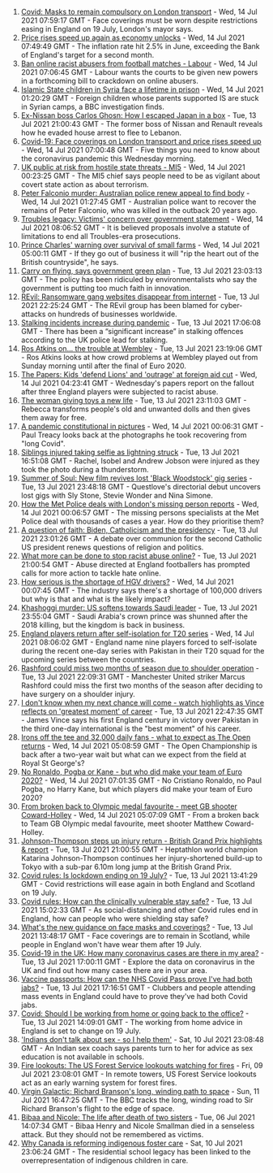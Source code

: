 1. [Covid: Masks to remain compulsory on London transport](https://www.bbc.co.uk/news/uk-england-london-57826331) - Wed, 14 Jul 2021 07:59:17 GMT - Face coverings must be worn despite restrictions easing in England on 19 July, London's mayor says.
2. [Price rises speed up again as economy unlocks](https://www.bbc.co.uk/news/business-57826826) - Wed, 14 Jul 2021 07:49:49 GMT - The inflation rate hit 2.5% in June, exceeding the Bank of England's target for a second month.
3. [Ban online racist abusers from football matches - Labour](https://www.bbc.co.uk/news/uk-politics-57828402) - Wed, 14 Jul 2021 07:06:45 GMT - Labour wants the courts to be given new powers in a forthcoming bill to crackdown on online abusers.
4. [Islamic State children in Syria face a lifetime in prison](https://www.bbc.co.uk/news/world-middle-east-57829441) - Wed, 14 Jul 2021 01:20:29 GMT - Foreign children whose parents supported IS are stuck in Syrian camps, a BBC investigation finds.
5. [Ex-Nissan boss Carlos Ghosn: How I escaped Japan in a box](https://www.bbc.co.uk/news/business-57760993) - Tue, 13 Jul 2021 21:00:43 GMT - The former boss of Nissan and Renault reveals how he evaded house arrest to flee to Lebanon.
6. [Covid-19: Face coverings on London transport and price rises speed up](https://www.bbc.co.uk/news/uk-57827239) - Wed, 14 Jul 2021 07:00:48 GMT - Five things you need to know about the coronavirus pandemic this Wednesday morning.
7. [UK public at risk from hostile state threats - MI5](https://www.bbc.co.uk/news/uk-57829261) - Wed, 14 Jul 2021 00:23:25 GMT - The MI5 chief says people need to be as vigilant about covert state action as about terrorism.
8. [Peter Falconio murder: Australian police renew appeal to find body](https://www.bbc.co.uk/news/world-australia-57830808) - Wed, 14 Jul 2021 01:27:45 GMT - Australian police want to recover the remains of Peter Falconio, who was killed in the outback 20 years ago.
9. [Troubles legacy: Victims' concern over government statement](https://www.bbc.co.uk/news/uk-northern-ireland-57829037) - Wed, 14 Jul 2021 08:06:52 GMT - It is believed proposals involve a statute of limitations to end all Troubles-era prosecutions.
10. [Prince Charles' warning over survival of small farms](https://www.bbc.co.uk/news/uk-57826560) - Wed, 14 Jul 2021 05:00:11 GMT - If they go out of business it will "rip the heart out of the British countryside", he says.
11. [Carry on flying, says government green plan](https://www.bbc.co.uk/news/business-57830168) - Tue, 13 Jul 2021 23:03:13 GMT - The policy has been ridiculed by environmentalists who say the government is putting too much faith in innovation.
12. [REvil: Ransomware gang websites disappear from internet](https://www.bbc.co.uk/news/technology-57826851) - Tue, 13 Jul 2021 22:25:24 GMT - The REvil group has been blamed for cyber-attacks on hundreds of businesses worldwide.
13. [Stalking incidents increase during pandemic](https://www.bbc.co.uk/news/uk-57756992) - Tue, 13 Jul 2021 17:06:08 GMT - There has been a “significant increase” in stalking offences according to the UK police lead for stalking.
14. [Ros Atkins on... the trouble at Wembley](https://www.bbc.co.uk/news/uk-57829412) - Tue, 13 Jul 2021 23:19:06 GMT - Ros Atkins looks at how crowd problems at Wembley played out from Sunday morning until after the final of Euro 2020.
15. [The Papers: Kids 'defend Lions' and 'outrage' at foreign aid cut](https://www.bbc.co.uk/news/blogs-the-papers-57829949) - Wed, 14 Jul 2021 04:23:41 GMT - Wednesday's papers report on the fallout after three England players were subjected to racist abuse.
16. [The woman giving toys a new life](https://www.bbc.co.uk/news/world-europe-57808946) - Tue, 13 Jul 2021 23:11:03 GMT - Rebecca transforms people's old and unwanted dolls and then gives them away for free.
17. [A pandemic constitutional in pictures](https://www.bbc.co.uk/news/in-pictures-57819761) - Wed, 14 Jul 2021 00:06:31 GMT - Paul Treacy looks back at the photographs he took recovering from "long Covid".
18. [Siblings injured taking selfie as lightning struck](https://www.bbc.co.uk/news/uk-england-london-57825759) - Tue, 13 Jul 2021 16:51:08 GMT - Rachel, Isobel and Andrew Jobson were injured as they took the photo during a thunderstorm.
19. [Summer of Soul: New film revives lost 'Black Woodstock' gig series](https://www.bbc.co.uk/news/entertainment-arts-57803091) - Tue, 13 Jul 2021 23:48:18 GMT - Questlove's directorial debut uncovers lost gigs with Sly Stone, Stevie Wonder and Nina Simone.
20. [How the Met Police deals with London's missing person reports](https://www.bbc.co.uk/news/uk-england-london-57762720) - Wed, 14 Jul 2021 00:06:57 GMT - The missing persons specialists at the Met Police deal with thousands of cases a year. How do they prioritise them?
21. [A question of faith: Biden, Catholicism and the presidency](https://www.bbc.co.uk/news/world-us-canada-57825309) - Tue, 13 Jul 2021 23:01:26 GMT - A debate over communion for the second Catholic US president renews questions of religion and politics.
22. [What more can be done to stop racist abuse online?](https://www.bbc.co.uk/news/uk-politics-57820048) - Tue, 13 Jul 2021 21:00:54 GMT - Abuse directed at England footballers has prompted calls for more action to tackle hate online.
23. [How serious is the shortage of HGV drivers?](https://www.bbc.co.uk/news/57810729) - Wed, 14 Jul 2021 00:07:45 GMT - The industry says there's a shortage of 100,000 drivers but why is that and what is the likely impact?
24. [Khashoggi murder: US softens towards Saudi leader](https://www.bbc.co.uk/news/world-middle-east-57760786) - Tue, 13 Jul 2021 23:55:04 GMT - Saudi Arabia's crown prince was shunned after the 2018 killing, but the kingdom is back in business.
25. [England players return after self-isolation for T20 series](https://www.bbc.co.uk/sport/cricket/57831813) - Wed, 14 Jul 2021 08:06:02 GMT - England name nine players forced to self-isolate during the recent one-day series with Pakistan in their T20 squad for the upcoming series between the countries.
26. [Rashford could miss two months of season due to shoulder operation](https://www.bbc.co.uk/sport/football/57829927) - Tue, 13 Jul 2021 22:09:31 GMT - Manchester United striker Marcus Rashford could miss the first two months of the season after deciding to have surgery on a shoulder injury.
27. [I don't know when my next chance will come - watch highlights as Vince reflects on 'greatest moment' of career](https://www.bbc.co.uk/sport/cricket/57830331) - Tue, 13 Jul 2021 22:47:35 GMT - James Vince says his first England century in victory over Pakistan in the third one-day international is the "best moment" of his career.
28. [Irons off the tee and 32,000 daily fans - what to expect as The Open returns](https://www.bbc.co.uk/sport/golf/57822490) - Wed, 14 Jul 2021 05:08:59 GMT - The Open Championship is back after a two-year wait but what can we expect from the field at Royal St George's?
29. [No Ronaldo, Pogba or Kane - but who did make your team of Euro 2020?](https://www.bbc.co.uk/sport/football/57785782) - Wed, 14 Jul 2021 07:01:35 GMT - No Cristiano Ronaldo, no Paul Pogba, no Harry Kane, but which players did make your team of Euro 2020?
30. [From broken back to Olympic medal favourite - meet GB shooter Coward-Holley](https://www.bbc.co.uk/sport/olympics/57823634) - Wed, 14 Jul 2021 05:07:09 GMT - From a broken back to Team GB Olympic medal favourite, meet shooter Matthew Coward-Holley.
31. [Johnson-Thompson steps up injury return - British Grand Prix highlights & report](https://www.bbc.co.uk/sport/athletics/57824705) - Tue, 13 Jul 2021 21:00:55 GMT - Heptathlon world champion Katarina Johnson-Thompson continues her injury-shortened build-up to Tokyo with a sub-par 6.10m long jump at the British Grand Prix.
32. [Covid rules: Is lockdown ending on 19 July?](https://www.bbc.co.uk/news/explainers-52530518) - Tue, 13 Jul 2021 13:41:29 GMT - Covid restrictions will ease again in both England and Scotland on 19 July.
33. [Covid rules: How can the clinically vulnerable stay safe?](https://www.bbc.co.uk/news/health-51997151) - Tue, 13 Jul 2021 15:02:33 GMT - As social-distancing and other Covid rules end in England, how can people who were shielding stay safe?
34. [What's the new guidance on face masks and coverings?](https://www.bbc.co.uk/news/health-51205344) - Tue, 13 Jul 2021 13:48:17 GMT - Face coverings are to remain in Scotland, while people in England won't have wear them after 19 July.
35. [Covid-19 in the UK: How many coronavirus cases are there in my area?](https://www.bbc.co.uk/news/uk-51768274) - Tue, 13 Jul 2021 17:00:11 GMT - Explore the data on coronavirus in the UK and find out how many cases there are in your area.
36. [Vaccine passports: How can the NHS Covid Pass prove I've had both jabs?](https://www.bbc.co.uk/news/explainers-55718553) - Tue, 13 Jul 2021 17:16:51 GMT - Clubbers and people attending mass events in England could have to prove they've had both Covid jabs.
37. [Covid: Should I be working from home or going back to the office?](https://www.bbc.co.uk/news/business-52567567) - Tue, 13 Jul 2021 14:09:01 GMT - The working from home advice in England is set to change on 19 July.
38. ['Indians don't talk about sex - so I help them'](https://www.bbc.co.uk/news/stories-56838660) - Sat, 10 Jul 2021 23:08:48 GMT - An Indian sex coach says parents turn to her for advice as sex education is not available in schools.
39. [Fire lookouts: The US Forest Service lookouts watching for fires](https://www.bbc.co.uk/news/world-us-canada-57626403) - Fri, 09 Jul 2021 23:08:01 GMT - In remote towers, US Forest Service lookouts act as an early warning system for forest fires.
40. [Virgin Galactic: Richard Branson's long, winding path to space](https://www.bbc.co.uk/news/science-environment-57798167) - Sun, 11 Jul 2021 16:47:25 GMT - The BBC tracks the long, winding road to Sir Richard Branson's flight to the edge of space.
41. [Bibaa and Nicole: The life after death of two sisters](https://www.bbc.co.uk/news/uk-england-london-57679755) - Tue, 06 Jul 2021 14:07:34 GMT - Bibaa Henry and Nicole Smallman died in a senseless attack. But they should not be remembered as victims.
42. [Why Canada is reforming indigenous foster care](https://www.bbc.co.uk/news/world-us-canada-57646170) - Sat, 10 Jul 2021 23:06:24 GMT - The residential school legacy has been linked to the overrepresentation of indigenous children in care.
